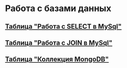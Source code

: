 # Работа с базами данных
## [Таблица "Работа с SELECT в MySql"](https://docs.google.com/spreadsheets/d/1zq1PQ5mwMllW0A8QoxHVR8yBq79exrz2-xeNHbRZBZ4/edit?gid=0#gid=0) 
## [Таблица "Работа с JOIN в MySql"](https://docs.google.com/spreadsheets/d/1p78-JkDOcUyQXF_6keRxtCJ5lSQzvmKdOA_rYV0vKYE/edit?gid=0#gid=0) 
## [Таблица "Коллекция MongoDB"](https://docs.google.com/spreadsheets/d/1iNA1u_gg0QLsJj424pHNEj88IoSsJSC7rmh2t9KjTQo/edit?gid=0#gid=0)

